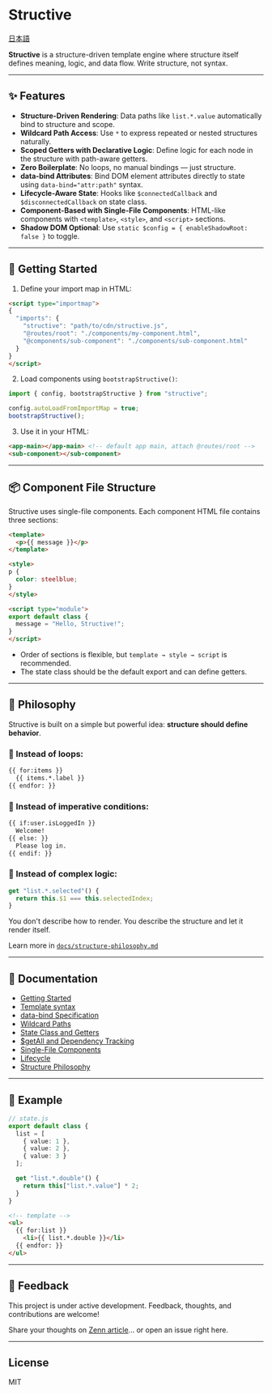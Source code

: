 # Structive

[日本語](README.ja.md)

**Structive** is a structure-driven template engine where structure itself defines meaning, logic, and data flow. Write structure, not syntax.

---

## ✨ Features

- **Structure-Driven Rendering**: Data paths like `list.*.value` automatically bind to structure and scope.
- **Wildcard Path Access**: Use `*` to express repeated or nested structures naturally.
- **Scoped Getters with Declarative Logic**: Define logic for each node in the structure with path-aware getters.
- **Zero Boilerplate**: No loops, no manual bindings — just structure.
- **data-bind Attributes**: Bind DOM element attributes directly to state using `data-bind="attr:path"` syntax.
- **Lifecycle-Aware State**: Hooks like `$connectedCallback` and `$disconnectedCallback` on state class.
- **Component-Based with Single-File Components**: HTML-like components with `<template>`, `<style>`, and `<script>` sections.
- **Shadow DOM Optional**: Use `static $config = { enableShadowRoot: false }` to toggle.

---

## 🚀 Getting Started

1. Define your import map in HTML:

```html
<script type="importmap">
{
  "imports": {
    "structive": "path/to/cdn/structive.js",
    "@routes/root": "./components/my-component.html",
    "@components/sub-component": "./components/sub-component.html"
  }
}
</script>
```

2. Load components using `bootstrapStructive()`:

```js
import { config, bootstrapStructive } from "structive";

config.autoLoadFromImportMap = true;
bootstrapStructive();
```

3. Use it in your HTML:

```html
<app-main></app-main> <!-- default app main, attach @routes/root -->
<sub-component></sub-component>
```

---

## 📦 Component File Structure

Structive uses single-file components. Each component HTML file contains three sections:

```html
<template>
  <p>{{ message }}</p>
</template>

<style>
p {
  color: steelblue;
}
</style>

<script type="module">
export default class {
  message = "Hello, Structive!";
}
</script>
```

- Order of sections is flexible, but `template → style → script` is recommended.
- The state class should be the default export and can define getters.

---

## 🧠 Philosophy

Structive is built on a simple but powerful idea: **structure should define behavior**.

### 🔹 Instead of loops:
```html
{{ for:items }}
  {{ items.*.label }}
{{ endfor: }}
```

### 🔹 Instead of imperative conditions:
```html
{{ if:user.isLoggedIn }}
  Welcome!
{{ else: }}
  Please log in.
{{ endif: }}
```

### 🔹 Instead of complex logic:
```ts
get "list.*.selected"() {
  return this.$1 === this.selectedIndex;
}
```

You don't describe how to render. You describe the structure and let it render itself.

Learn more in [`docs/structure-philosophy.md`](docs/structure-philosophy.md)

---

## 📂 Documentation

- [Getting Started](docs/getting-started.md)
- [Template syntax](docs/template-syntax.md)
- [data-bind Specification](docs/data-bind.md)
- [Wildcard Paths](docs/wildcard-paths.md)
- [State Class and Getters](docs/state-class.md)
- [$getAll and Dependency Tracking](docs/get-all.md)
- [Single-File Components](docs/single-file-components.md)
- [Lifecycle](docs/lifecycle.md)
- [Structure Philosophy](docs/structure-philosophy.md)

---

## 🧪 Example

```ts
// state.js
export default class {
  list = [
    { value: 1 },
    { value: 2 },
    { value: 3 }
  ];

  get "list.*.double"() {
    return this["list.*.value"] * 2;
  }
}
```

```html
<!-- template -->
<ul>
  {{ for:list }}
    <li>{{ list.*.double }}</li>
  {{ endfor: }}
</ul>
```

---

## 💬 Feedback

This project is under active development. Feedback, thoughts, and contributions are welcome!

Share your thoughts on [Zenn article](https://zenn.dev/)... or open an issue right here.

---

## License

MIT

